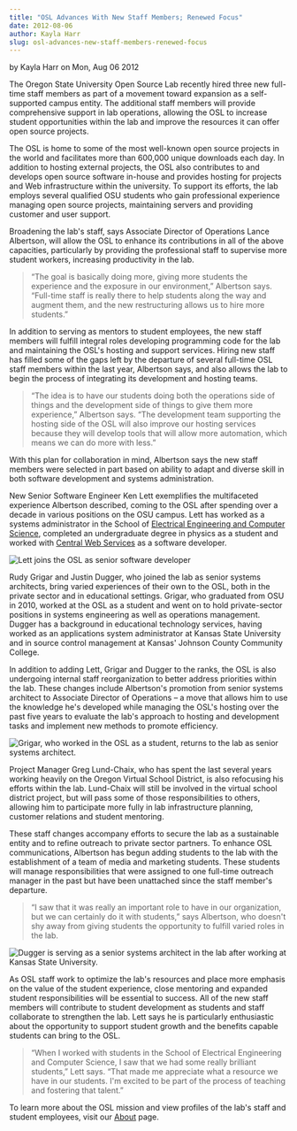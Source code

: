 ```yaml
---
title: "OSL Advances With New Staff Members; Renewed Focus"
date: 2012-08-06
author: Kayla Harr
slug: osl-advances-new-staff-members-renewed-focus
---
```

by Kayla Harr on Mon, Aug 06 2012

The Oregon State University Open Source Lab recently hired three new full-time
staff members as part of a movement toward expansion as a self-supported campus
entity. The additional staff members will provide comprehensive support in lab
operations, allowing the OSL to increase student opportunities within the lab
and improve the resources it can offer open source projects.

The OSL is home to some of the most well-known open source projects in the world
and facilitates more than 600,000 unique downloads each day. In addition to
hosting external projects, the OSL also contributes to and develops open source
software in-house and provides hosting for projects and Web infrastructure
within the university. To support its efforts, the lab employs several qualified
OSU students who gain professional experience managing open source projects,
maintaining servers and providing customer and user support.

Broadening the lab's staff, says Associate Director of Operations Lance
Albertson, will allow the OSL to enhance its contributions in all of the above
capacities, particularly by providing the professional staff to supervise more
student workers, increasing productivity in the lab.

  > “The goal is basically doing more, giving more students the experience and the
  > exposure in our environment,” Albertson says. “Full-time staff is really there
  > to help students along the way and augment them, and the new restructuring
  > allows us to hire more students.”

In addition to serving as mentors to student employees, the new staff members
will fulfill integral roles developing programming code for the lab and
maintaining the OSL's hosting and support services. Hiring new staff has filled
some of the gaps left by the departure of several full-time OSL staff members
within the last year, Albertson says, and also allows the lab to begin the
process of integrating its development and hosting teams.

  > “The idea is to have our students doing both the operations side of things and
  > the development side of things to give them more experience,” Albertson says.
  > “The development team supporting the hosting side of the OSL will also improve
  > our hosting services because they will develop tools that will allow more
  > automation, which means we can do more with less.”

With this plan for collaboration in mind, Albertson says the new staff members
were selected in part based on ability to adapt and diverse skill in both
software development and systems administration.

New Senior Software Engineer Ken Lett exemplifies the multifaceted experience
Albertson described, coming to the OSL after spending over a decade in various
positions on the OSU campus. Lett has worked as a systems administrator in the
School of [Electrical Engineering and Computer Science](http://eecs.oregonstate.edu/), completed an
undergraduate degree in physics as a student and worked with
[Central Web Services](http://oregonstate.edu/cws/) as a software developer.

![Lett joins the OSL as senior software developer](/images/KenLettBioPicsm.jpg#center)

Rudy Grigar and Justin Dugger, who joined the lab as senior systems architects,
bring varied experiences of their own to the OSL, both in the private sector and
in educational settings. Grigar, who graduated from OSU in 2010, worked at the
OSL as a student and went on to hold private-sector positions in systems
engineering as well as operations management. Dugger has a background in
educational technology services, having worked as an applications system
administrator at Kansas State University and in source control management at
Kansas' Johnson County Community College.

In addition to adding Lett, Grigar and Dugger to the ranks, the OSL is also
undergoing internal staff reorganization to better address priorities within the
lab. These changes include Albertson's promotion from senior systems architect
to Associate Director of Operations – a move that allows him to use the
knowledge he's developed while managing the OSL's hosting over the past five
years to evaluate the lab's approach to hosting and development tasks and
implement new methods to promote efficiency.

![Grigar, who worked in the OSL as a student, returns to the lab as senior systems architect.](/images/RudyGrigarBiopic.jpg#center)

Project Manager Greg Lund-Chaix, who has spent the last several years working
heavily on the Oregon Virtual School District, is also refocusing his efforts
within the lab. Lund-Chaix will still be involved in the virtual school district
project, but will pass some of those responsibilities to others, allowing him to
participate more fully in lab infrastructure planning, customer relations and
student mentoring.

These staff changes accompany efforts to secure the lab as a sustainable entity
and to refine outreach to private sector partners. To enhance OSL
communications, Albertson has begun adding students to the lab with the
establishment of a team of media and marketing students. These students will
manage responsibilities that were assigned to one full-time outreach manager in
the past but have been unattached since the staff member's departure.

  > “I saw that it was really an important role to have in our organization, but
  > we can certainly do it with students,” says Albertson, who doesn't shy away
  > from giving students the opportunity to fulfill varied roles in the lab.

![Dugger is serving as a senior systems architect in the lab after working at Kansas State University.](/images/JustinDuggerbiopicsm.jpg#center)

As OSL staff work to optimize the lab's resources and place more emphasis on the
value of the student experience, close mentoring and expanded student
responsibilities will be essential to success. All of the new staff members will
contribute to student development as students and staff collaborate to
strengthen the lab. Lett says he is particularly enthusiastic about the
opportunity to support student growth and the benefits capable students can
bring to the OSL.

  > “When I worked with students in the School of Electrical Engineering and
  > Computer Science, I saw that we had some really brilliant students,” Lett
  > says. “That made me appreciate what a resource we have in our students. I'm
  > excited to be part of the process of teaching and fostering that talent.”

To learn more about the OSL mission and view profiles of the lab's staff and
student employees, visit our [About](/about) page.
